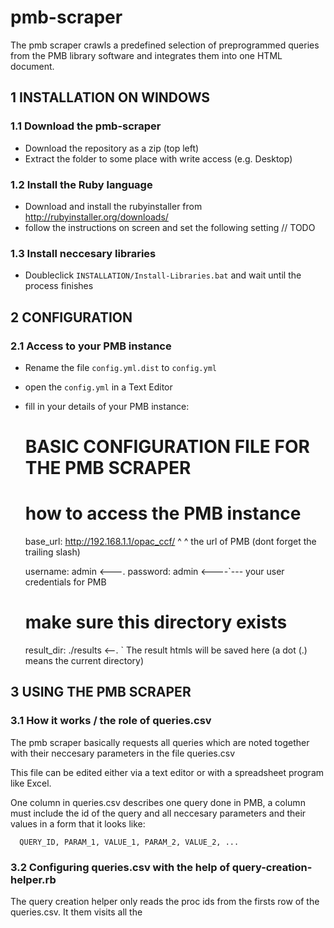 # pmb-scraper

The pmb scraper crawls a predefined selection of preprogrammed queries
from the PMB library software and integrates them into one HTML document.
  
## 1 INSTALLATION ON WINDOWS

### 1.1 Download the pmb-scraper

* Download the repository as a zip (top left)
* Extract the folder to some place with write access (e.g. Desktop)

### 1.2 Install the Ruby language

* Download and install the rubyinstaller from http://rubyinstaller.org/downloads/
* follow the instructions on screen and set the following setting
  // TODO

### 1.3 Install neccesary libraries

* Doubleclick `INSTALLATION/Install-Libraries.bat`
  and wait until the process finishes

## 2  CONFIGURATION

### 2.1 Access to your PMB instance

* Rename the file `config.yml.dist` to `config.yml`
* open the `config.yml` in a Text Editor
* fill in your details of your PMB instance:
  
     # BASIC CONFIGURATION FILE FOR THE PMB SCRAPER
     
     # how to access the PMB instance
     base_url: http://192.168.1.1/opac_ccf/
                 ^                        ^
           the url of PMB      (dont forget the trailing slash)
     
     username: admin   <---.
     password: admin   <----`--- your user credentials for PMB 
     
     # make sure this directory exists
     result_dir: ./results   <--.
                                 ` The result htmls will be saved here
                                   (a dot (.) means the current directory)

## 3  USING THE PMB SCRAPER

### 3.1 How it works / the role of queries.csv

  The pmb scraper basically requests all queries which are noted together
  with their neccesary parameters in the file queries.csv
    
  This file can be edited either via a text editor or with a spreadsheet program
  like Excel.

  One column in queries.csv describes one query done in PMB, a column must
  include the id of the query and all neccesary parameters and their values in a
  form that it looks like:
  
```
  QUERY_ID, PARAM_1, VALUE_1, PARAM_2, VALUE_2, ...
```

### 3.2 Configuring queries.csv with the help of query-creation-helper.rb

  The query creation helper only reads the proc ids from the firsts row of the
  queries.csv. It them visits all the 

  

    

  
  



